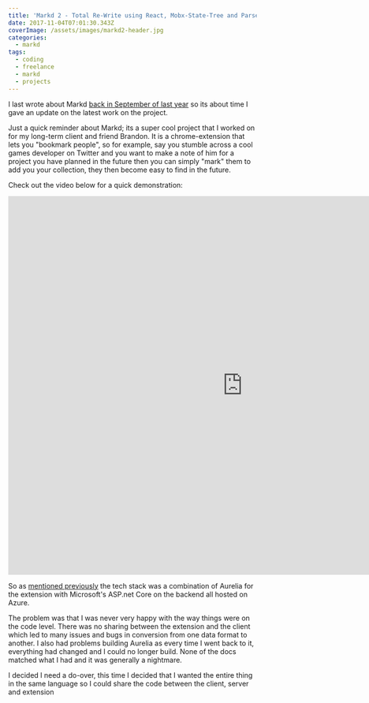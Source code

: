 ```yaml
---
title: 'Markd 2 - Total Re-Write using React, Mobx-State-Tree and Parse-Server'
date: 2017-11-04T07:01:30.343Z
coverImage: /assets/images/markd2-header.jpg
categories:
  - markd
tags:
  - coding
  - freelance
  - markd
  - projects
---
```

I last wrote about Markd [back in September of last year](https://mikecann.co.uk/markd/portfolio/projects/introducing-markd-pinterest-for-people/) so its about time I gave an update on the latest work on the project.

Just a quick reminder about Markd; its a super cool project that I worked on for my long-term client and friend Brandon. It is a chrome-extension that lets you "bookmark people", so for example, say you stumble across a cool games developer on Twitter and you want to make a note of him for a project you have planned in the future then you can simply "mark" them to add you your collection, they then become easy to find in the future.

Check out the video below for a quick demonstration:

<iframe width="950" height="768" src="https://www.youtube.com/embed/0TH_JNTOPdg?rel=0" frameborder="0" allowfullscreen></iframe>

So as [mentioned previously](https://mikecann.co.uk/markd/portfolio/projects/introducing-markd-pinterest-for-people/) the tech stack was a combination of Aurelia for the extension with Microsoft's ASP.net Core on the backend all hosted on Azure. 

The problem was that I was never very happy with the way things were on the code level. There was no sharing between the extension and the client which led to many issues and bugs in conversion from one data format to another. I also had problems building Aurelia as every time I went back to it, everything had changed and I could no longer build. None of the docs matched what I had and it was generally a nightmare.

I decided I need a do-over, this time I decided that I wanted the entire thing in the same language so I could share the code between the client, server and extension 
